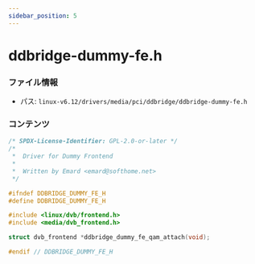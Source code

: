 ```yaml
---
sidebar_position: 5
---
```

# ddbridge-dummy-fe.h

### ファイル情報

- パス: `linux-v6.12/drivers/media/pci/ddbridge/ddbridge-dummy-fe.h`

### コンテンツ

```h
/* SPDX-License-Identifier: GPL-2.0-or-later */
/*
 *  Driver for Dummy Frontend
 *
 *  Written by Emard <emard@softhome.net>
 */

#ifndef DDBRIDGE_DUMMY_FE_H
#define DDBRIDGE_DUMMY_FE_H

#include <linux/dvb/frontend.h>
#include <media/dvb_frontend.h>

struct dvb_frontend *ddbridge_dummy_fe_qam_attach(void);

#endif // DDBRIDGE_DUMMY_FE_H

```
